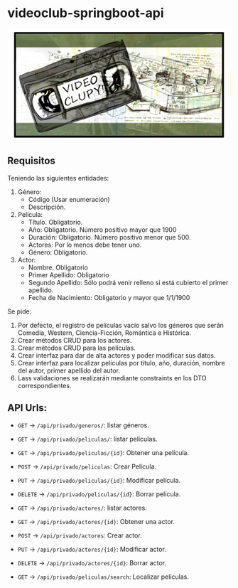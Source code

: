 # videoclub-springboot-api

<div align="center" markdown="1">

![Videoclupy!](screenshot.png)

</div>

## Requisitos

Teniendo las siguientes entidades:

1. Género:
    - Código (Usar enumeración)
    - Descripción.
2. Película:
    - Título. Obligatorio.
    - Año: Obligatorio. Número positivo mayor que 1900
    - Duración: Obligatorio. Número positivo menor que 500.
    - Actores: Por lo menos debe tener uno.
    - Género: Obligatorio.
3. Actor:
     - Nombre. Obligatorio
     - Primer Apellido: Obligatorio
     - Segundo Apellido: Sólo podrá venir relleno si está cubierto el primer apellido.
     - Fecha de Nacimiento: Obligatorio y mayor que 1/1/1900

Se pide:

1. Por defecto, el registro de películas vacío salvo los géneros que serán Comedia, Western, Ciencia-Ficción, Romántica e Histórica.
2. Crear métodos CRUD para los actores.
3. Crear métodos CRUD para las películas.
4. Crear interfaz para dar de alta actores y poder modificar sus datos.
5. Crear interfaz para localizar películas por título, año, duración, nombre del autor, primer apellido del autor.
6. Lass validaciones se realizarán mediante constraints en los DTO correspondientes.

## API Urls:

- `GET` -> `/api/privado/generos/`: listar géneros.

- `GET` -> `/api/privado/peliculas/`: listar películas.
- `GET` -> `/api/privado/peliculas/{id}`: Obtener una película.
- `POST` -> `/api/privado/peliculas`: Crear Película.
- `PUT` -> `/api/privado/peliculas/{id}`: Modificar película.
- `DELETE` -> `/api/privado/peliculas/{id}`: Borrar película.

- `GET` -> `/api/privado/actores/`: listar actores.
- `GET` -> `/api/privado/actores/{id}`: Obtener una actor.
- `POST` -> `/api/privado/actores`: Crear actor.
- `PUT` -> `/api/privado/actores/{id}`: Modificar actor.
- `DELETE` -> `/api/privado/actores/{id}`: Borrar actor.

- `GET` -> `/api/privado/peliculas/search`: Localizar películas.
